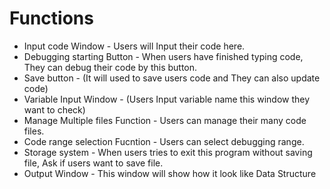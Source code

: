 # Functions
* Input code Window - Users will Input their code here. 
* Debugging starting Button - When users have finished typing code, They can debug their code by this button. 
* Save button - (It will used to save users code and They can also update code)
* Variable Input Window - (Users Input variable name this window they want to check)
* Manage Multiple files Function - Users can manage their many code files.
* Code range selection Fucntion - Users can select debugging range.
* Storage system - When users tries to exit this program without saving file, Ask if users want to save file.
* Output Window - This window will show how it look like Data Structure

